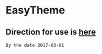# EasyTheme
## Direction for use is [here](http://www.auu.space/2017/02/14/iOS-APP换肤功能的实现/)
`By the date 2017-03-01`
